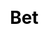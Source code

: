 ---
title: Bet
layout: toto_3/bet
description: Bet here when you play ToTo 3 game.
js: ["js/sound.js", "js/i19n.js", "js/game/toto_3/share.js", "js/game/toto_3/bet.js"]
css: ["css/game/toto_3/list.css"]
---
